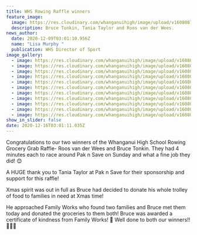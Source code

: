 ```yaml
---
title: WHS Rowing Raffle winners
feature_image:
  image: https://res.cloudinary.com/whanganuihigh/image/upload/v1608087718/News/129740293_1756849311130834_3145426059097430196_o.jpg
  description: Bruce Tonkin, Tania Taylor and Roos van der Wees.
news_author:
  date: 2020-12-09T03:01:10.956Z
  name: "Lisa Murphy "
  publication: WHS Director of Sport
image_gallery:
  - image: https://res.cloudinary.com/whanganuihigh/image/upload/v1608087749/News/129819118_1756849284464170_3744416168334039297_o.jpg
  - image: https://res.cloudinary.com/whanganuihigh/image/upload/v1608087778/News/130781885_1756849294464169_850375473870832967_o.jpg
  - image: https://res.cloudinary.com/whanganuihigh/image/upload/v1608087839/News/129812813_1756849354464163_3004922109997538712_o.jpg
  - image: https://res.cloudinary.com/whanganuihigh/image/upload/v1608087862/News/130233044_1756849334464165_4459437118076796062_o.jpg
  - image: https://res.cloudinary.com/whanganuihigh/image/upload/v1608087880/News/130803442_1756849304464168_5904883956864689168_o.jpg
  - image: https://res.cloudinary.com/whanganuihigh/image/upload/v1608087908/News/129953749_1756849347797497_5511422055312261729_o.jpg
  - image: https://res.cloudinary.com/whanganuihigh/image/upload/v1608087939/News/130268396_1756849341130831_3047040439052983321_o.jpg
  - image: https://res.cloudinary.com/whanganuihigh/image/upload/v1608087974/News/129462277_1756849327797499_8510049800555688464_o.jpg
  - image: https://res.cloudinary.com/whanganuihigh/image/upload/v1608087718/News/129740293_1756849311130834_3145426059097430196_o.jpg
  - image: https://res.cloudinary.com/whanganuihigh/image/upload/v1608088034/News/130253195_1756849307797501_3337835017846850050_o.jpg
  - image: https://res.cloudinary.com/whanganuihigh/image/upload/v1608088056/News/130208813_1756849337797498_7800047390269368838_o.jpg
show_in_slider: false
date: 2020-12-16T03:01:11.035Z
---
```

Congratulations to our two winners of the Whanganui High School Rowing Grocery Grab Raffle- Roos van der Wees and Bruce Tonkin. 
They had 4 minutes each to race around Pak n Save on Sunday and what a fine job they did! 😊

A HUGE thank you to Tania Taylor at Pak n Save for their sponsorship and support for this raffle! 

Xmas spirit was out in full as Bruce had decided to donate his whole trolley of food to families in need at Xmas time! 

He approached Family Works who found two families and Bruce met them today and donated the groceries to them both! Bruce was awarded a certificate of kindness from Family Works! 👏
Well done to both our winners!! 💚💛🎄
